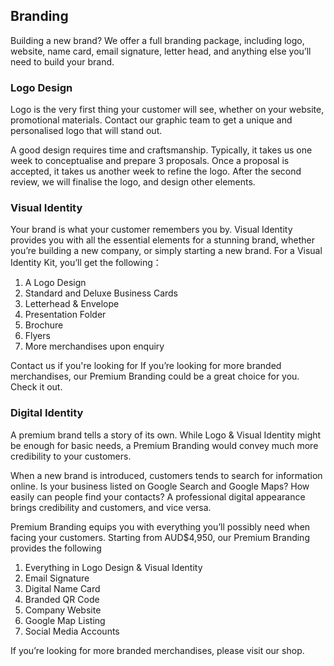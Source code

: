 
## Branding

Building a new brand? We offer a full branding package, including logo, website, name card, email signature, letter head, and anything else you’ll need to build your brand.

### Logo Design

Logo is the very first thing your customer will see, whether on your website, promotional materials. Contact our graphic team to get a unique and personalised logo that will stand out.

A good design requires time and craftsmanship. Typically, it takes us one week to conceptualise and prepare 3 proposals. Once a proposal is accepted, it takes us another week to refine the logo. After the second review, we will finalise the logo, and design other elements.

### Visual Identity

Your brand is what your customer remembers you by. Visual Identity provides you with all the essential elements for a stunning brand, whether you’re building a new company, or simply starting a new brand. For a Visual Identity Kit, you’ll get the following：

1. A Logo Design
1. Standard and Deluxe Business Cards
1. Letterhead & Envelope
1. Presentation Folder
1. Brochure
1. Flyers
1. More merchandises upon enquiry

Contact us if you're looking for If you’re looking for more branded merchandises, our Premium Branding could be a great choice for you. Check it out.

### Digital Identity

A premium brand tells a story of its own. While Logo & Visual Identity might be enough for basic needs, a Premium Branding would convey much more credibility to your customers.

When a new brand is introduced, customers tends to search for information online. Is your business listed on Google Search and Google Maps? How easily can people find your contacts? A professional digital appearance brings credibility and customers, and vice versa.

Premium Branding equips you with everything you’ll possibly need when facing your customers. Starting from AUD$4,950, our Premium Branding provides the following

1. Everything in Logo Design & Visual Identity
1. Email Signature
1. Digital Name Card
1. Branded QR Code
1. Company Website
1. Google Map Listing
1. Social Media Accounts

If you’re looking for more branded merchandises, please visit our shop.